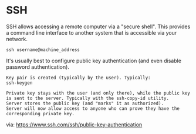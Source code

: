 # SSH

SSH allows accessing a remote computer via a "secure shell". This provides a command line interface to another system that is accessible via your network. 

    ssh username@machine_address
    

It's usually best to configure public key authentication (and even disable password authentication).


    Key pair is created (typically by the user). Typically:
    ssh-keygen

    Private key stays with the user (and only there), while the public key is sent to the server. Typically with the ssh-copy-id utility.
    Server stores the public key (and "marks" it as authorized).
    Server will now allow access to anyone who can prove they have the corresponding private key.

via:
https://www.ssh.com/ssh/public-key-authentication
